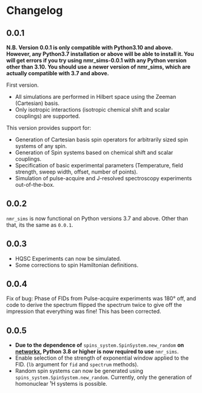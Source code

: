 # Changelog

## 0.0.1

**N.B. Version 0.0.1 is only compatible with Python3.10 and above. However, any
Python3.7 installation or above will be able to install it. You will get errors
if you try using nmr\_sims-0.0.1 with any Python version other than 3.10. You
should use a newer version of nmr\_sims, which are actually compatible with 3.7
and above.**

First version.

* All simulations are performed in Hilbert space using the Zeeman (Cartesian)
  basis.
* Only isotropic interactions (isotropic chemical shift and scalar couplings)
  are supported.

This version provides support for:

* Generation of Cartesian basis spin operators for arbitrarily sized spin
  systems of any spin.
* Generation of Spin systems based on chemical shift and scalar couplings.
* Specification of basic experimental parameters (Temperature, field strength,
  sweep width, offset, number of points).
* Simulation of pulse-acquire and J-resolved spectroscopy experiments
  out-of-the-box.

## 0.0.2

`nmr_sims` is now functional on Python versions 3.7 and above. Other than that,
its the same as `0.0.1`.

## 0.0.3

* HQSC Experiments can now be simulated.
* Some corrections to spin Hamiltonian definitions.

## 0.0.4

Fix of bug: Phase of FIDs from Pulse-acquire experiments was 180° off, and code
to derive the spectrum flipped the spectrum twice to give off the impression
that everything was fine! This has been corrected.

## 0.0.5

* **Due to the dependence of** ``spins_system.SpinSystem.new_random`` **on
  [networkx](https://networkx.org/documentation/stable/index.html), Python 3.8
  or higher is now required to use** ``nmr_sims``.
* Enable selection of the strength of exponential window applied to the FID.
  (`lb` argument for `fid` and `spectrum` methods).
* Random spin systems can now be generated using
  ``spins_system.SpinSystem.new_random``. Currently, only the generation of
  homonuclear ¹H systems is possible.
